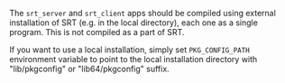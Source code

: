 The `srt_server` and `srt_client` apps should be compiled using
external installation of SRT (e.g. in the local directory), each
one as a single program. This is not compiled as a part of SRT.

If you want to use a local installation, simply set `PKG_CONFIG_PATH`
environment variable to point to the local installation directory with
"lib/pkgconfig" or "lib64/pkgconfig" suffix.
